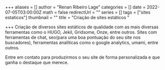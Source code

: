 +++
aliases = []
author = "Renan Ribeiro Lage"
categories = []
date = 2022-07-05T03:00:00Z
math = false
redirectUrl = ""
series = []
tags = ["sites estaticos"]
thumbnail = ""
title = "Criação de sites estáticos "

+++
Criação de diversos sites estáticos de qualidade com as mais diversas ferramentas como o HUGO, Jekil, Gridsome, Onze, entre outros. Sites com ferramentas de chat, seo(para uma boa pontuação do seu site nos buscadores), ferramentas analíticas como o google analytics, umami, entre outros.

Entre em contato para produzirmos o seu site de forma personalizada e que ganha o destaque que merece. 